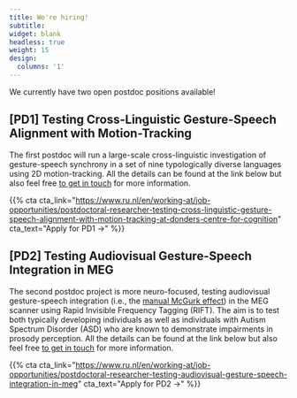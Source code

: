 ```yaml
---
title: We're hiring!
subtitle:
widget: blank
headless: true
weight: 15
design:
  columns: '1'
---
```


We currently have two open postdoc positions available!

## [PD1] Testing Cross-Linguistic Gesture-Speech Alignment with Motion-Tracking

The first postdoc will run a large-scale cross-linguistic investigation of gesture-speech synchrony in a set of nine typologically diverse languages using 2D motion-tracking. All the details can be found at the link below but also feel free [to get in touch](./contact) for more information.

{{% cta cta_link="https://www.ru.nl/en/working-at/job-opportunities/postdoctoral-researcher-testing-cross-linguistic-gesture-speech-alignment-with-motion-tracking-at-donders-centre-for-cognition" cta_text="Apply for PD1 →" %}}

## [PD2] Testing Audiovisual Gesture-Speech Integration in MEG

The second postdoc project is more neuro-focused, testing audiovisual gesture-speech integration (i.e., the [manual McGurk effect](./demos/manual-mcgurk)) in the MEG scanner using Rapid Invisible Frequency Tagging (RIFT). The aim is to test both typically developing individuals as well as individuals with Autism Spectrum Disorder (ASD) who are known to demonstrate impairments in prosody perception. All the details can be found at the link below but also feel free [to get in touch](./contact) for more information.

{{% cta cta_link="https://www.ru.nl/en/working-at/job-opportunities/postdoctoral-researcher-testing-audiovisual-gesture-speech-integration-in-meg" cta_text="Apply for PD2 →" %}}
